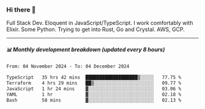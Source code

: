 ### Hi there 👋

Full Stack Dev. Eloquent in JavaScript/TypeScript. I work comfortably with Elixir. Some Python. Trying to get into Rust, Go and Crystal. AWS, GCP.

***

##### 📊 Monthly development breakdown (updated every 8 hours)

<!--START_SECTION:waka-->

```txt
From: 04 November 2024 - To: 04 December 2024

TypeScript   35 hrs 42 mins  ███████████████████▒░░░░░   77.75 %
Terraform    4 hrs 29 mins   ██▒░░░░░░░░░░░░░░░░░░░░░░   09.77 %
JavaScript   1 hr 24 mins    ▓░░░░░░░░░░░░░░░░░░░░░░░░   03.06 %
YAML         1 hr            ▓░░░░░░░░░░░░░░░░░░░░░░░░   02.18 %
Bash         58 mins         ▓░░░░░░░░░░░░░░░░░░░░░░░░   02.13 %
```

<!--END_SECTION:waka-->
